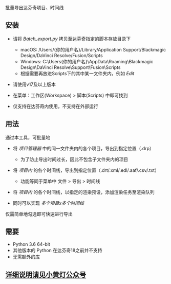 批量导出达芬奇项目、时间线


## 安装

- 请将 *Batch_export.py* 拷贝至达芬奇指定的脚本存放目录下
  - macOS: /Users/{你的用户名}/Library/Application Support/Blackmagic Design/DaVinci Resolve/Fusion/Scripts
  - Windows: C:\Users\{你的用户名}\AppData\Roaming\Blackmagic Design\DaVinci Resolve\Support\Fusion\Scripts
  - 根据需要再放进Scripts下的其中某一文件夹内，例如 *Edit*

- 请使用v17及以上版本
- 在菜单：工作区(Workspace) > 脚本(Scripts) 中即可找到
- 仅支持在达芬奇内使用，不支持在外部运行

## 用法

通过本工具，可批量地

- 将 *项目管理器* 中的同一文件夹内的各个项目，导出到指定位置（.drp）
  - 为了防止导出时间过长，因此不包含子文件夹内的项目
- 将 *项目内* 的各个时间线，导出到指定位置（.drt/.xml/.edl/.aaf/.csv/.txt）
  - 功能等同于菜单中 文件 > 导出 > 时间线
- 将 *项目内* 的各个时间线，以指定的渲染预设，添加渲染任务至渲染队列

- 同时可以实现 *多个项目x多个时间线* 

仅需简单地勾选即可快速进行导出

## 需要

- Python 3.6 64-bit 
- 其他版本的 Python 在达芬奇18之前并不支持
- 无需额外的库


## [详细说明请见小黄灯公众号](https://mp.weixin.qq.com/s/lvEur-MiuF1o-9xkPxoVig)
